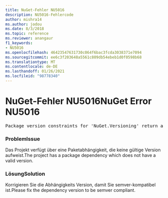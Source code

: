 ```yaml
---
title: NuGet-Fehler NU5016
description: NU5016-Fehlercode
author: mishra14
ms.author: jodou
ms.date: 8/3/2018
ms.topic: reference
ms.reviewer: anangaur
f1_keywords:
- NU5016
ms.openlocfilehash: 46423547631730c064f6bac3fcda3038371e7094
ms.sourcegitcommit: ee6c3f203648a5561c809db54ebeb1d0f0598b68
ms.translationtype: MT
ms.contentlocale: de-DE
ms.lasthandoff: 01/26/2021
ms.locfileid: "98778340"
---
```

# <a name="nuget-error-nu5016"></a><span data-ttu-id="a5cb7-103">NuGet-Fehler NU5016</span><span class="sxs-lookup"><span data-stu-id="a5cb7-103">NuGet Error NU5016</span></span>
<pre>Package version constraints for 'NuGet.Versioning' return a version range that is empty.</pre>

### <a name="issue"></a><span data-ttu-id="a5cb7-104">Problem</span><span class="sxs-lookup"><span data-stu-id="a5cb7-104">Issue</span></span>

<span data-ttu-id="a5cb7-105">Das Projekt verfügt über eine Paketabhängigkeit, die keine gültige Version aufweist.</span><span class="sxs-lookup"><span data-stu-id="a5cb7-105">The project has a package dependency which does not have a valid version.</span></span>


### <a name="solution"></a><span data-ttu-id="a5cb7-106">Lösung</span><span class="sxs-lookup"><span data-stu-id="a5cb7-106">Solution</span></span>

<span data-ttu-id="a5cb7-107">Korrigieren Sie die Abhängigkeits Version, damit Sie semver-kompatibel ist.</span><span class="sxs-lookup"><span data-stu-id="a5cb7-107">Please fix the dependency version to be semver compliant.</span></span>

